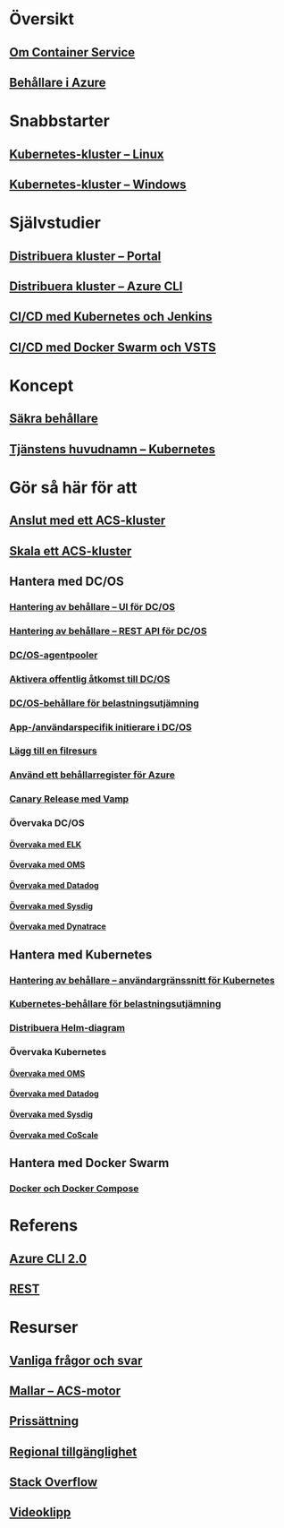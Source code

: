 # Översikt
## [Om Container Service](container-service-intro.md)
## [Behållare i Azure](../virtual-machines/linux/containers.md?toc=%2fazure%2fcontainer-service%2ftoc.json)

# Snabbstarter
## [Kubernetes-kluster – Linux](container-service-kubernetes-walkthrough.md)
## [Kubernetes-kluster – Windows](container-service-kubernetes-windows-walkthrough.md)

# Självstudier
## [Distribuera kluster – Portal](container-service-deployment.md)
## [Distribuera kluster – Azure CLI](container-service-create-acs-cluster-cli.md)
## [CI/CD med Kubernetes och Jenkins](container-service-kubernetes-jenkins.md)
## [CI/CD med Docker Swarm och VSTS](container-service-docker-swarm-setup-ci-cd.md)

# Koncept
## [Säkra behållare](container-service-security.md)
## [Tjänstens huvudnamn – Kubernetes](container-service-kubernetes-service-principal.md)

# Gör så här för att
## [Anslut med ett ACS-kluster](container-service-connect.md)
## [Skala ett ACS-kluster](container-service-scale.md)
## Hantera med DC/OS
### [Hantering av behållare – UI för DC/OS](container-service-mesos-marathon-ui.md)
### [Hantering av behållare – REST API för DC/OS](container-service-mesos-marathon-rest.md)
### [DC/OS-agentpooler](container-service-dcos-agents.md)
### [Aktivera offentlig åtkomst till DC/OS](container-service-enable-public-access.md)
### [DC/OS-behållare för belastningsutjämning](container-service-load-balancing.md)
### [App-/användarspecifik initierare i DC/OS](container-service-application-specific-marathon.md)
### [Lägg till en filresurs](container-service-dcos-fileshare.md)
### [Använd ett behållarregister för Azure](container-service-dcos-acr.md)
### [Canary Release med Vamp](container-service-dcos-vamp-canary-release.md)
### Övervaka DC/OS
#### [Övervaka med ELK](container-service-monitoring-elk.md)
#### [Övervaka med OMS](container-service-monitoring-oms.md)
#### [Övervaka med Datadog](container-service-monitoring.md)
#### [Övervaka med Sysdig](container-service-monitoring-sysdig.md)
#### [Övervaka med Dynatrace](container-service-monitoring-dynatrace.md)
## Hantera med Kubernetes
### [Hantering av behållare – användargränssnitt för Kubernetes](container-service-kubernetes-ui.md)
### [Kubernetes-behållare för belastningsutjämning](container-service-kubernetes-load-balancing.md)
### [Distribuera Helm-diagram](container-service-kubernetes-helm.md)
### Övervaka Kubernetes
#### [Övervaka med OMS](container-service-kubernetes-oms.md)
#### [Övervaka med Datadog](container-service-kubernetes-datadog.md)
#### [Övervaka med Sysdig](container-service-kubernetes-sysdig.md)
#### [Övervaka med CoScale](container-service-kubernetes-coscale.md)
## Hantera med Docker Swarm
### [Docker och Docker Compose](container-service-docker-swarm.md)

# Referens
## [Azure CLI 2.0](/cli/azure/acs)
## [REST](/rest/api/compute/containerservices)

# Resurser
## [Vanliga frågor och svar](container-service-faq.md)
## [Mallar – ACS-motor](https://github.com/Azure/acs-engine)
## [Prissättning](https://azure.microsoft.com/pricing/details/container-service/)
## [Regional tillgänglighet](https://azure.microsoft.com/regions/services/)
## [Stack Overflow](http://stackoverflow.com/questions/tagged/azure-container-service)
## [Videoklipp](https://azure.microsoft.com/resources/videos/index/?services=container-service&sort=newest)
